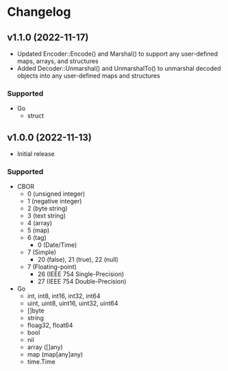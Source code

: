 # Changelog

## v1.1.0 (2022-11-17)
- Updated Encoder::Encode() and Marshal() to support any user-defined maps, arrays, and structures
- Added Decoder::Unmarshal() and UnmarshalTo() to unmarshal decoded objects into any user-defined maps and structures
###  Supported
- Go
  - struct

## v1.0.0 (2022-11-13)
- Initial release  
###  Supported
- CBOR
  - 0 (unsigned integer)
  - 1 (negative integer)
  - 2 (byte string)
  - 3 (text string)
  - 4 (array)
  - 5 (map)
  - 6 (tag)
    - 0 (Date/Time)
  - 7 (Simple)
    - 20 (false), 21 (true), 22 (null)
  - 7 (Floating-point)
    - 26 (IEEE 754 Single-Precision)
    - 27 (IEEE 754 Double-Precision)
- Go
  - int, int8, int16, int32, int64
  - uint, uint8, uint16, uint32, uint64
  - []byte
  - string
  - floag32, float64
  - bool
  - nil
  - array ([]any)
  - map (map[any]any)
  - time.Time
 